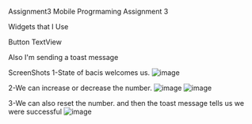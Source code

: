 Assignment3
Mobile Progrmaming Assignment 3



Widgets that I Use

Button
TextView

Also I'm sending a toast message

ScreenShots
1-State of bacis welcomes us.
![image](https://user-images.githubusercontent.com/100842708/159126190-eccb5aea-22ad-4444-96be-30bd008a8ecb.png)

2-We can increase or decrease the number.
![image](https://user-images.githubusercontent.com/100842708/159126288-b77ecc4d-793b-408a-8876-5108f1f770b7.png)
![image](https://user-images.githubusercontent.com/100842708/159126300-c0c87096-4b91-4f04-9012-c6294e611114.png)

3-We can also reset the number. and then the toast message tells us we were successful
![image](https://user-images.githubusercontent.com/100842708/159126361-526a8091-3596-40b5-bff2-694616a7be98.png)
